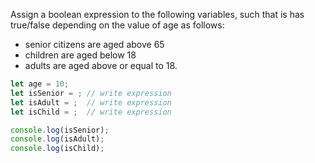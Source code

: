 Assign a boolean expression to the following variables, such that is has true/false depending on the value of age as follows:
- senior citizens are aged above 65
- children are aged below 18
- adults are aged above or equal to 18.

```js
let age = 10;
let isSenior = ; // write expression
let isAdult = ;  // write expression
let isChild = ;  // write expression

console.log(isSenior);
console.log(isAdult);
console.log(isChild);
```

